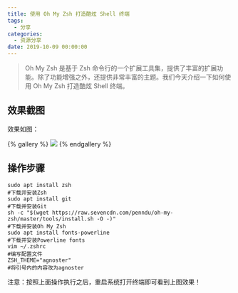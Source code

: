 ```yaml
---
title: 使用 Oh My Zsh 打造酷炫 Shell 终端
tags:
  - 分享
categories:
  - 资源分享
date: 2019-10-09 00:00:00
---
```


> Oh My Zsh 是基于 Zsh 命令行的一个扩展工具集，提供了丰富的扩展功能。除了功能增强之外，还提供非常丰富的主题。我们今天介绍一下如何使用 Oh My Zsh 打造酷炫 Shell 终端。

<!-- more -->

## 效果截图

效果如图：

{% gallery %}
![](https://cdn.dusays.com/2019/10/92-1.jpg/1)
{% endgallery %}

## 操作步骤

```
sudo apt install zsh
#下载并安装Zsh
sudo apt install git
#下载并安装Git
sh -c "$(wget https://raw.sevencdn.com/penndu/oh-my-zsh/master/tools/install.sh -O -)"
#下载并安装Oh My Zsh
sudo apt install fonts-powerline
#下载并安装Powerline fonts
vim ~/.zshrc
#编写配置文件
ZSH_THEME="agnoster"
#将引号内的内容改为agnoster
```

注意：按照上面操作执行之后，重启系统打开终端即可看到上图效果！